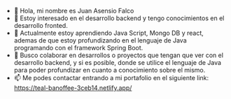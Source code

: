 - 👋 Hola, mi nombre es Juan Asensio Falco
- 👀 Estoy interesado en el desarrollo backend y tengo conocimientos en el desarrollo fronted.
- 🌱 Actualmente estoy aprendiendo Java Script, Mongo DB y react, ademas de que estoy profundizando en el lenguaje de Java programando con el framework Spring Boot.
- 💞️ Busco colaborar en desarrollos o proyectos que tengan que ver con el desarrollo backend, y si es posible, donde se utilice el lenguaje de Java para poder profundizar en cuanto a conocimiento sobre el mismo. 
- 📫 Me podes contactar entrando a mi portafolio en el siguiente link: https://teal-banoffee-3ceb14.netlify.app/

<!---
Falkito21/Falkito21 is a ✨ special ✨ repository because its `README.md` (this file) appears on your GitHub profile.
You can click the Preview link to take a look at your changes.
--->
